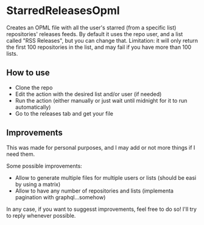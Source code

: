 # StarredReleasesOpml
Creates an OPML file with all the user's starred (from a specific list) repositories' releases feeds.
By default it uses the repo user, and a list called "RSS Releases", but you can change that.
Limitation: it will only return the first 100 repositories in the list, and may fail if you have more than 100 lists.

## How to use
- Clone the repo
- Edit the action with the desired list and/or user (if needed)
- Run the action (either manually or just wait until midnight for it to run automatically)
- Go to the releases tab and get your file

## Improvements
This was made for personal purposes, and I may add or not more things if I need them.

Some possible improvements:
- Allow to generate multiple files for multiple users or lists (should be easi by using a matrix)
- Allow to have any number of repositories and lists (implementa pagination with graphql...somehow)

In any case, if you want to suggesst improvements, feel free to do so! I'll try to reply whenever possible.
